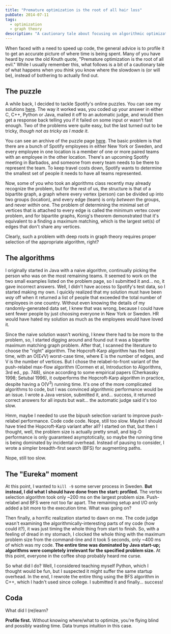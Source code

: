 ```yaml
---
title: "Premature optimization is the root of all hair loss"
pubDate: 2014-07-11
tags:
  - optimization
  - graph theory
description: "A cautionary tale about focusing on algorithmic optimization before profiling. I wasted time implementing fancy graph algorithms for a puzzle only to discover that Java startup time was the actual bottleneck."
---
```



When faced with a need to speed up code, the general advice is to profile it to get an accurate picture of where time is being spent. Many of you have heard by now the old Knuth quote, "Premature optimization is the root of all evil." While I usually remember this, what follows is a bit of a cautionary tale of what happens when you *think* you know where the slowdown is (or will be), instead of bothering to actually find out.

## The puzzle
A while back, I decided to tackle Spotify's online puzzles. You can see my solutions [here](https://github.com/KingMob/Spotify-puzzles). The way it worked was, you coded up your answer in either C, C++, Python or Java, mailed it off to an automatic judge, and would then get a response back telling you if it failed on some input or wasn't fast enough. Two of the problems were quite easy, but the last turned out to be tricky, *though not as tricky as I made it*.

You can see an archive of the puzzle page [here](/supplemental/Bilateral%20Projects%20Puzzlecool%20-%20Spotify.html). The basic problem is that there are a bunch of Spotify employees in either New York or Sweden, and every employee in one location is a member of one or more paired teams with an employee in the other location. There's an upcoming Spotify meeting in Barbados, and someone from every team needs to be there to represent the team. To keep travel costs down, Spotify wants to determine the smallest set of people it needs to have all teams represented.

Now, some of you who took an algorithms class recently may already recognize the problem, but for the rest of us, the structure is that of a bipartite graph, a graph where every vertex (person) can be divided up into two groups (location), and every edge (team) is only *between* the groups, and never *within* one. The problem of determining the minimal set of vertices that is attached to every edge is called the minimum vertex cover problem, and for bipartite graphs, Konig's theorem demonstrated that it's equivalent to a finding a maximum matching, which is the largest set(s) of edges that don't share any vertices.

Clearly, such a problem with deep roots in graph theory requires proper selection of the appropriate algorithm, right?

## The algorithms
I originally started in Java with a naive algorithm, continually picking the person who was on the most remaining teams. It seemed to work on the two small examples listed on the problem page, so I submitted it and... no, it gave incorrect answers. Well, I didn't have access to Spotify's test data, so I started making my own. I quickly realized that my solution must have been *way* off when it returned a list of people that exceeded the total number of employees in one country. Without even knowing the details of my randomly-generated data set, I knew that was wrong, because I could have sent fewer people by just choosing everyone in New York or Sweden. HR would have hated my solution as much as the employees would have loved it.

Since the naive solution wasn't working, I knew there had to be more to the problem, so, I started digging around and found out it was a bipartite maximum matching graph problem. After that, I scanned the literature to choose the "right" algorithm. The Hopcroft-Karp algorithm has the best time, with an O(E√V) worst-case time, where E is the number of edges, and V is the number of vertices. But I chose the relabel-to-front variant of the push-relabel max-flow algorithm (Cormen et al, Introduction to Algorithms, 3rd ed., pp. 748), since according to some empirical papers (Cherkassky 1998; Setubal 1996), it outperforms the Hopcroft-Karp algorithm in practice, despite having a O(V<sup>3</sup>) running time. It's one of the more complicated algorithms to code, but I was convinced algorithmic performance would be an issue. I wrote a Java version, submitted it, and... success, it returned correct answers for all inputs but wait... the automatic judge said it's too slow.

Hmm, maybe I needed to use the bipush selection variant to improve push-relabel performance. Code code code. Nope, still too slow. Maybe I should have tried the Hopcroft-Karp variant after all? I started on that, but then I thought, well, the problem size is actually pretty small, and big-O performance is only guaranteed asymptotically, so maybe the running time is being dominated by incidental overhead. Instead of pausing to consider, I wrote a simpler breadth-first search (BFS) for augmenting paths.

Nope, still too slow.

## The "Eureka" moment
At this point, I wanted to `kill -9` some server process in Sweden. **But instead, I did what I should have done from the start: profiled.** The vertex selection algorithm took only ~200 ms on the largest problem size. Push-relabel and BFS were not too far apart. The remaining setup and I/O only added a bit more to the execution time. What was going on?

Then finally, a horrific realization started to dawn on me. The code judge wasn't examining the algorithmically-interesting parts of my code (how could it?), it was just timing the whole thing from start to finish. So, with a feeling of dread in my stomach, I clocked the whole thing with the maximum problem size from the command-line and it took 5 seconds, only ~400 ms of which was my code. **The entire time was dominated by Java start-up; algorithms were completely irrelevant for the specified problem size.** At this point, everyone in the coffee shop probably heard me curse.

So what did I do? Well, I considered teaching myself Python, which I thought would be fun, but I suspected it might suffer the same startup overhead. In the end, I rewrote the entire thing using the BFS algorithm in C++, which I hadn't used since college. I submitted it and finally... success!

## Coda
What did I (re)learn?

**Profile first.** Without knowing where/what to optimize, you're flying blind and possibly wasting time. Data trumps intuition in this case.
